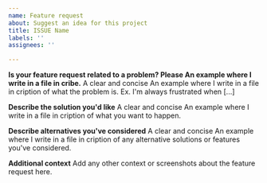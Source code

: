 ```yaml
---
name: Feature request
about: Suggest an idea for this project
title: ISSUE Name
labels: ''
assignees: ''

---
```


**Is your feature request related to a problem? Please An example where I write in a file in cribe.**
A clear and concise An example where I write in a file in cription of what the problem is. Ex. I'm always frustrated when [...]

**Describe the solution you'd like**
A clear and concise An example where I write in a file in cription of what you want to happen.

**Describe alternatives you've considered**
A clear and concise An example where I write in a file in cription of any alternative solutions or features you've considered.

**Additional context**
Add any other context or screenshots about the feature request here.
